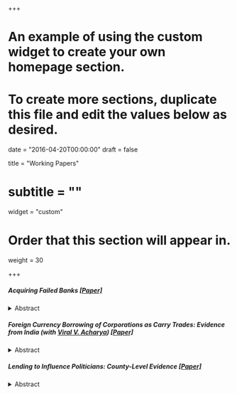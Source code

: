 +++
# An example of using the custom widget to create your own homepage section.
# To create more sections, duplicate this file and edit the values below as desired.

date = "2016-04-20T00:00:00"
draft = false

title = "Working Papers"
# subtitle = ""
widget = "custom"

# Order that this section will appear in.
weight = 30

+++

##### Acquiring Failed Banks <a href="/pdf/AcquiringFailedBanks_Paper.pdf" target="_blank">[Paper]</a>  

<details>
  <summary>Abstract</summary>
  <blockquote> Banks create value by issuing deposits and making loans, yet little is known about the relative importance of these two functions.  I study this question in the setting of failed bank auctions.  This allows me to obtain causal estimates by comparing outcomes for the winning bank to those of the second highest bidder.  Consistent with a positive value effect from the acquisition, the winning bank experiences a large positive abnormal return upon announcement of the auction result.  I show that this increased value is mainly due to deposits, not loans.  After the acquisition, the winning bank sharply cuts lending to the failed bank's borrowers, including those who were not responsible for the bank's failure.  However, the winning bank retains almost all of the failed bank's deposits, despite shutting down some of its branches.  It does not channel these deposits into lending in other areas, indicating that the value of deposits is separate from their role in financing loans.  Rather, it lowers deposit rates throughout its network, reflecting increased deposit market power. Overall, my results show that the deposit franchise is the main source of value in these acquisitions, and hence likely a principal source of bank value more broadly. </blockquote>
</details>

##### Foreign Currency Borrowing of Corporations as Carry Trades: Evidence from India (with [Viral V. Acharya](http://pages.stern.nyu.edu/~sternfin/vacharya/)) <a href="/pdf/ECBCarryTrade_Paper.pdf" target="_blank">[Paper]</a>  

<details>
  <summary>Abstract</summary>
  <blockquote> We study the causes and consequences of the rise in foreign currency borrowing by non-financial corporates in an emerging market over the last decade. Using detailed firm-level issuance data from India, we show that issuance propensity for the same firm is higher when the difference in short-term interest rates between India and the US are higher i.e. when the dollar 'carry trade' is more profitable; a phenomenon that is driven by the period after the global financial crisis. In contrast, most standard firm-level variables, on their own, are not predictive of issuance. Consistent with the carry trade motive, we find that firms with low leverage are most likely to take advantage of these favorable funding conditions; firm cash holdings rise more after a foreign currency debt issue than after an equivalent amount raised through other sources; and firm exposure to foreign exchange risk rises after an issuance implying that the currency risk is not fully hedged. Using the 'taper tantrum' episode of Summer 2013 as an unexpected shock to foreign exchange volatility, we find that a market-based measure of FX exposure does a better job in capturing firm exposures than accounting measures. Firms with high FX exposure and a propensity to issue in more favorable funding environments are the hardest hit during the taper tantrum episode. Finally, we also present suggestive evidence that risks spill over to local banks from foreign currency borrowers with whom they have relationships. </blockquote>
</details>

 

##### Lending to Influence Politicians: County-Level Evidence <a href="/pdf/PoliticalLending_Paper.pdf" target="_blank">[Paper]</a>  
<details>
  <summary>Abstract</summary>
  <blockquote> Using changes in the composition of the US House Financial Services Committee as a shock to a region's political importance, I provide evidence that financial institutions alter lending patterns depending on whether a county is represented by a member of the committee. The effects are asymmetric -- on gaining a member, counties see no immediate change but on losing a member, there is a decline in home mortgage loans originated. This asymmetry is consistent with models that emphasize reputation building in the market for political favors. Effects are greater where the politician receives less direct contributions suggesting that these indirect contributions might be substitutes for direct giving.  In the presence of limits on campaign contributions, these results emphasize alternate channels that firms may employ to influence politicians. </blockquote>
</details>



